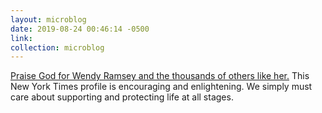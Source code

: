```yaml
---
layout: microblog
date: 2019-08-24 00:46:14 -0500
link: 
collection: microblog
---
```

[Praise God for Wendy Ramsey and the thousands of others like her.](https://www.nytimes.com/2019/08/23/us/abortion-evangelical-pregnancy-center.html#click=https://t.co/voCPVqpJWV) This New York Times profile is encouraging and enlightening. We simply must care about supporting and protecting life at all stages.
